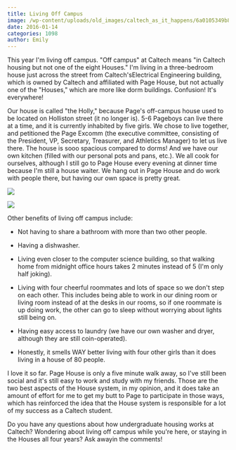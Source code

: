 ```yaml
---
title: Living Off Campus
image: /wp-content/uploads/old_images/caltech_as_it_happens/6a0105349b8251970b01bb08ab402c970d.jpg
date: 2016-01-14
categories: 1098
author: Emily
---
```



This year I'm living off campus. "Off campus" at Caltech means "in Caltech housing but not one of the eight Houses." I'm living in a three-bedroom house just across the street from Caltech'sElectrical Engineering building, which is owned by Caltech and affiliated with Page House, but not actually one of the "Houses," which are more like dorm buildings. Confusion! It's everywhere!

Our house is called "the Holly," because Page's off-campus house used to be located on Holliston street (it no longer is). 5-6 Pageboys can live there at a time, and it is currently inhabited by five girls. We chose to live together, and petitioned the Page Excomm (the executive committee, consisting of the President, VP, Secretary, Treasurer, and Athletics Manager) to let us live there. The house is sooo spacious compared to dorms! And we have our own kitchen (filled with our personal pots and pans, etc.). We all cook for ourselves, although I still go to Page House every evening at dinner time because I'm still a house waiter. We hang out in Page House and do work with people there, but having our own space is pretty great.


![](/old_images/caltech_as_it_happens/6a0105349b8251970b01b8d19088c7970c.jpg)


![](/old_images/caltech_as_it_happens/6a0105349b8251970b01b7c80698ae970b.jpg)

Other benefits of living off campus include:

- Not having to share a bathroom with more than two other people.

- Having a dishwasher.

- Living even closer to the computer science building, so that walking home from midnight office hours takes 2 minutes instead of 5 (I'm only half joking).

- Living with four cheerful roommates and lots of space so we don't step on each other. This includes being able to work in our dining room or living room instead of at the desks in our rooms, so if one roommate is up doing work, the other can go to sleep without worrying about lights still being on.

- Having easy access to laundry (we have our own washer and dryer, although they are still coin-operated).

- Honestly, it smells WAY better living with four other girls than it does living in a house of 80 people.

I love it so far. Page House is only a five minute walk away, so I've still been social and it's still easy to work and study with my friends. Those are the two best aspects of the House system, in my opinion, and it does take an amount of effort for me to get my butt to Page to participate in those ways, which has reinforced the idea that the House system is responsible for a lot of my success as a Caltech student.

Do you have any questions about how undergraduate housing works at Caltech? Wondering about living off campus while you're here, or staying in the Houses all four years? Ask awayin the comments!
